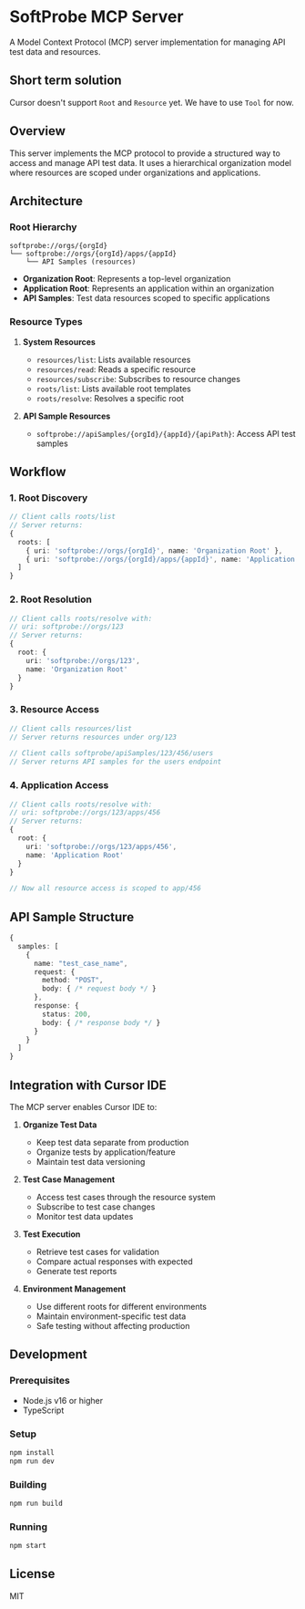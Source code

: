 # SoftProbe MCP Server

A Model Context Protocol (MCP) server implementation for managing API test data and resources.

## Short term solution

Cursor doesn't support `Root` and `Resource` yet. We have to use `Tool` for now.

## Overview

This server implements the MCP protocol to provide a structured way to access and manage API test data. It uses a hierarchical organization model where resources are scoped under organizations and applications.

## Architecture

### Root Hierarchy

```
softprobe://orgs/{orgId}
└── softprobe://orgs/{orgId}/apps/{appId}
    └── API Samples (resources)
```

- **Organization Root**: Represents a top-level organization
- **Application Root**: Represents an application within an organization
- **API Samples**: Test data resources scoped to specific applications

### Resource Types

1. **System Resources**
   - `resources/list`: Lists available resources
   - `resources/read`: Reads a specific resource
   - `resources/subscribe`: Subscribes to resource changes
   - `roots/list`: Lists available root templates
   - `roots/resolve`: Resolves a specific root

2. **API Sample Resources**
   - `softprobe://apiSamples/{orgId}/{appId}/{apiPath}`: Access API test samples

## Workflow

### 1. Root Discovery

```typescript
// Client calls roots/list
// Server returns:
{
  roots: [
    { uri: 'softprobe://orgs/{orgId}', name: 'Organization Root' },
    { uri: 'softprobe://orgs/{orgId}/apps/{appId}', name: 'Application Root' }
  ]
}
```

### 2. Root Resolution

```typescript
// Client calls roots/resolve with:
// uri: softprobe://orgs/123
// Server returns:
{
  root: {
    uri: 'softprobe://orgs/123',
    name: 'Organization Root'
  }
}
```

### 3. Resource Access

```typescript
// Client calls resources/list
// Server returns resources under org/123

// Client calls softprobe/apiSamples/123/456/users
// Server returns API samples for the users endpoint
```

### 4. Application Access

```typescript
// Client calls roots/resolve with:
// uri: softprobe://orgs/123/apps/456
// Server returns:
{
  root: {
    uri: 'softprobe://orgs/123/apps/456',
    name: 'Application Root'
  }
}

// Now all resource access is scoped to app/456
```

## API Sample Structure

```typescript
{
  samples: [
    {
      name: "test_case_name",
      request: {
        method: "POST",
        body: { /* request body */ }
      },
      response: {
        status: 200,
        body: { /* response body */ }
      }
    }
  ]
}
```

## Integration with Cursor IDE

The MCP server enables Cursor IDE to:

1. **Organize Test Data**
   - Keep test data separate from production
   - Organize tests by application/feature
   - Maintain test data versioning

2. **Test Case Management**
   - Access test cases through the resource system
   - Subscribe to test case changes
   - Monitor test data updates

3. **Test Execution**
   - Retrieve test cases for validation
   - Compare actual responses with expected
   - Generate test reports

4. **Environment Management**
   - Use different roots for different environments
   - Maintain environment-specific test data
   - Safe testing without affecting production

## Development

### Prerequisites

- Node.js v16 or higher
- TypeScript

### Setup

```bash
npm install
npm run dev
```

### Building

```bash
npm run build
```

### Running

```bash
npm start
```

## License

MIT 